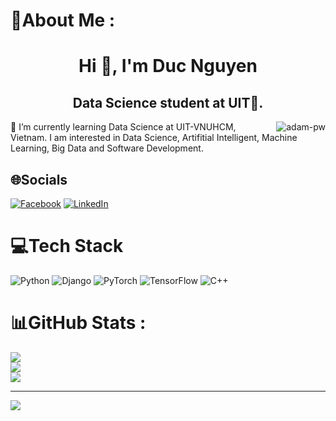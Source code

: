 # 💫About Me :
<h1 align="center">Hi 👋, I'm Duc Nguyen</h1>
<h2 align="center">Data Science student at UIT🌟.</h3>

<p><img align="right" src="https://github.com/Adam-pw/Adam-pw/blob/main/animation_500_kxa883sd.gif" alt="adam-pw" /></p>


🌱 I’m currently learning Data Science at UIT-VNUHCM, Vietnam. I am interested in Data Science, Artifitial Intelligent, Machine Learning, Big Data and Software Development.


## 🌐Socials
[![Facebook](https://img.shields.io/badge/Facebook-%231877F2.svg?logo=Facebook&logoColor=white)](https://www.facebook.com/ducnguyenw02) [![LinkedIn](https://img.shields.io/badge/LinkedIn-%230077B5.svg?logo=linkedin&logoColor=white)](https://www.linkedin.com/in/nmduc/) 

# 💻Tech Stack
![Python](https://img.shields.io/badge/python-3670A0?style=for-the-badge&logo=python&logoColor=ffdd54) ![Django](https://img.shields.io/badge/django-%23092E20.svg?style=for-the-badge&logo=django&logoColor=white) ![PyTorch](https://img.shields.io/badge/PyTorch-%23EE4C2C.svg?style=for-the-badge&logo=PyTorch&logoColor=white) ![TensorFlow](https://img.shields.io/badge/TensorFlow-%23FF6F00.svg?style=for-the-badge&logo=TensorFlow&logoColor=white) ![C++](https://img.shields.io/badge/c++-%2300599C.svg?style=for-the-badge&logo=c%2B%2B&logoColor=white)
# 📊GitHub Stats :
![](https://github-readme-stats.vercel.app/api?username=ducnguyenw02&theme=radical&hide_border=false&include_all_commits=false&count_private=false)<br/>
![](https://github-readme-streak-stats.herokuapp.com/?user=ducnguyenw02&theme=radical&hide_border=false)<br/>
![](https://github-readme-stats.vercel.app/api/top-langs/?username=ducnguyenw02&theme=radical&hide_border=false&include_all_commits=false&count_private=false&layout=compact)

---
[![](https://visitcount.itsvg.in/api?id=ducnguyenw02&icon=0&color=0)](https://visitcount.itsvg.in)
